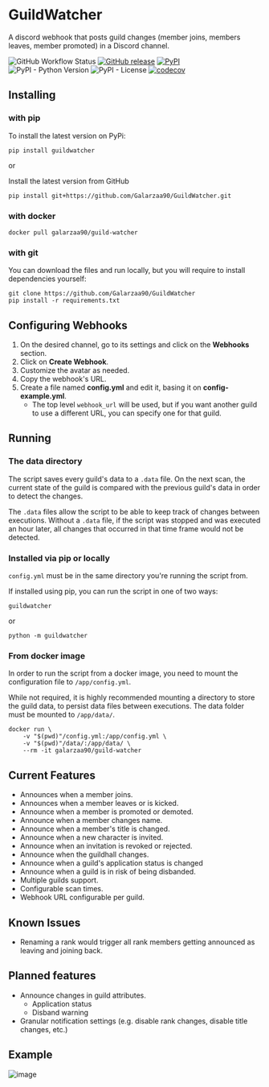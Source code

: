 # GuildWatcher

A discord webhook that posts guild changes (member joins, members leaves, member promoted) in a Discord channel.

![GitHub Workflow Status](https://img.shields.io/github/actions/workflow/status/Galarzaa90/GuildWatcher/build.yml?branch=main)
[![GitHub release](https://img.shields.io/github/release/Galarzaa90/GuildWatcher/all.svg)](https://github.com/Galarzaa90/GuildWatcher/releases)
[![PyPI](https://img.shields.io/pypi/v/GuildWatcher.svg)](https://pypi.python.org/pypi/GuildWatcher/)
![PyPI - Python Version](https://img.shields.io/pypi/pyversions/GuildWatcher.svg)
![PyPI - License](https://img.shields.io/pypi/l/GuildWatcher.svg)
[![codecov](https://codecov.io/gh/Galarzaa90/GuildWatcher/branch/master/graph/badge.svg?token=8MUNkVsCtO)](https://codecov.io/gh/Galarzaa90/GuildWatcher)

## Installing
### with pip
To install the latest version on PyPi:
```shell
pip install guildwatcher
```

or

Install the latest version from GitHub
```shell
pip install git+https://github.com/Galarzaa90/GuildWatcher.git
```

### with docker
```shell
docker pull galarzaa90/guild-watcher
```


### with git
You can download the files and run locally, but you will require to install dependencies yourself:
```shell
git clone https://github.com/Galarzaa90/GuildWatcher
pip install -r requirements.txt
```

## Configuring Webhooks
1. On the desired channel, go to its settings and click on the **Webhooks** section.
1. Click on **Create Webhook**.
1. Customize the avatar as needed.
1. Copy the webhook's URL.
1. Create a file named **config.yml** and edit it, basing it on **config-example.yml**.
    * The top level `webhook_url` will be used, but if you want another guild to use a different URL, you can specify one for that guild.
    
## Running
### The data directory
The script saves every guild's data to a `.data` file. On the next scan, the current state of the guild is compared with the previous guild's data in order to detect the changes.

The `.data` files allow the script to be able to keep track of changes between executions. Without a `.data` file, if the script was stopped and was executed an hour later, all changes that occurred in that time frame would not be detected.

### Installed via pip or locally
`config.yml` must be in the same directory you're running the script from.


If installed using pip, you can run the script in one of two ways:
```shell
guildwatcher
```

or

```shell
python -m guildwatcher
```

### From docker image
In order to run the script from a docker image, you need to mount the configuration file to `/app/config.yml`. 

While not required, it is highly recommended mounting a directory to store the guild data, to persist data files between executions. The data folder must be mounted to `/app/data/`.

```shell
docker run \
    -v "$(pwd)"/config.yml:/app/config.yml \
    -v "$(pwd)"/data/:/app/data/ \
    --rm -it galarzaa90/guild-watcher
```


## Current Features
- Announces when a member joins.
- Announces when a member leaves or is kicked.
- Announce when a member is promoted or demoted.
- Announce when a member changes name.
- Announce when a member's title is changed.
- Announce when a new character is invited.
- Announce when an invitation is revoked or rejected.
- Announce when the guildhall changes.
- Announce when a guild's application status is changed
- Announce when a guild is in risk of being disbanded.
- Multiple guilds support.
- Configurable scan times.
- Webhook URL configurable per guild.

## Known Issues
- Renaming a rank would trigger all rank members getting announced as leaving and joining back.

## Planned features

- Announce changes in guild attributes.
    - Application status
    - Disband warning
- Granular notification settings (e.g. disable rank changes, disable title changes, etc.)

## Example
![image](https://user-images.githubusercontent.com/12865379/29383497-7df48300-8285-11e7-83c3-f774ad3a43a8.png)

